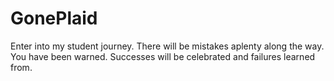 # GonePlaid
Enter into my student journey. There will be mistakes aplenty along the way. You have been warned. Successes will be celebrated and failures learned from. 
